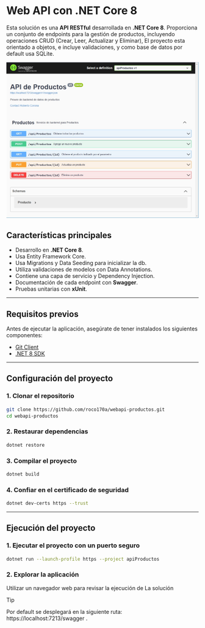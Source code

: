 # Web API con .NET Core 8

Esta solución es una **API RESTful** desarrollada en **.NET Core 8**. Proporciona un conjunto de endpoints para la gestión de productos, incluyendo operaciones CRUD (Crear, Leer, Actualizar y Eliminar), El proyecto esta orientado a objetos, e incluye validaciones, y como base de datos por default usa SQLite.


![Swagger final screen](https://github.com/roco170a/webapi-productos/blob/master/raw/swagger.jpg "Swagger")

## Características principales

- Desarrollo en **.NET Core 8**.
- Usa Entity Framework Core.
- Usa Migrations y Data Seeding para inicializar la db.
- Utiliza validaciones de modelos con Data Annotations.
- Contiene una capa de servicio y Dependency Injection.
- Documentación de cada endpoint con **Swagger**.
- Pruebas unitarias con **xUnit**.

---

## Requisitos previos

Antes de ejecutar la aplicación, asegúrate de tener instalados los siguientes componentes:

- [Git Client](https://git-scm.com/downloads)
- [.NET 8 SDK](https://dotnet.microsoft.com/download/dotnet/8.0)

---

## Configuración del proyecto

### 1. Clonar el repositorio
```bash
git clone https://github.com/roco170a/webapi-productos.git
cd webapi-productos
```

### 2. Restaurar dependencias
```bash
dotnet restore
```

### 3. Compilar el proyecto
```bash
dotnet build
```
### 4. Confiar en el certificado de seguridad 
```bash
dotnet dev-certs https --trust
```
---
## Ejecución del proyecto

### 1. Ejecutar el proyecto con un puerto seguro
```bash
dotnet run --launch-profile https --project apiProductos
```

### 2. Explorar la aplicación
Utilizar un navegador web para revisar la ejecución de La solución
> [!TIP]
> Por default se desplegará en la siguiente ruta:
> https://localhost:7213/swagger .


